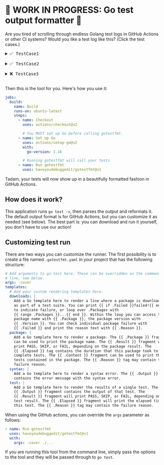 # 🚧 WORK IN PROGRESS: Go test output formatter 🚧

Are you tired of scrolling through endless Golang test logs in GitHub Actions or other CI systems? Would you like a test log like this? (Click the test cases.)

<pre>
<details><summary>✅ TestCase1</summary>
<p>
Here are the details of the first test case.
</p>
</details>
<details><summary>✅ TestCase2</summary>
<p>
Here are the details of the second test case.
</p>
</details>
<details><summary>❌ TestCase3</summary>
<p>
Here are the details why the third test case failed.
</p>
</details>
</pre>

Then this is the tool for you. Here's how you use it:

```yaml
jobs:
  build:
    name: Build
    runs-on: ubuntu-latest
    steps:
      - name: Checkout
        uses: actions/checkout@v2

        # You MUST set up Go before calling gotestfmt.
      - name: Set up Go
        uses: actions/setup-go@v2
        with:
          go-version: 1.16

        # Running gotestfmt will call your tests
      - name: Run gotestfmt
        uses: haveyoudebuggedit/gotestfmt@v1
```

Tadam, your tests will now show up in a beautifully formatted fashion in GitHub Actions.

## How does it work?

This application runs `go test -v`, then parses the output and reformats it. The default output format is for GitHub Actions, but you can customize it as needed (see below). The best part is: you can download and run it yourself, you don't have to use our action!

## Customizing test run

There are two ways you can customize the runner. The first possibility is to create a file named `.gotestfmt.yaml` in your project that has the following structure:

```yaml
# Add arguments to go test here. These can be overridden on the command
# line, see below.
args: -cover
templates:
  # Add your custom rendering templates here.
  downloads: |
    Add a Go template here to render a line where a package is downloaded
    as part of a test suite. You can print {{ if .Failed }}failed!{{ end }}
    to indicate failure, or loop over .Packages with
    {{ range .Packages }}...{{ end }}. Within the loop you can access the
    package name with {{ .Package }}, the package version with
    {{ .Version }}. You can check individual package failure with
    {{ .Failed }} and print the reason text with {{ .Reason }}.
  package: |
    Add a Go template here to render a package. The {{ .Package }} fragment
    can be used to print the package name. The {{ .Result }} fragment will
    print PASS, SKIP, or FAIL, depending on the package result. The
    {{ .Elapsed }} tag contains the duration that this package took to
    complete tests. The {{ .Content }} fragment can be used to print the
    tests contained in the package. The {{ .Reason }} tag may contain the
    failure reason.
  syntax: |
    Add a Go template here to render a syntax error. The {{ .Output }}
    contains the error message with the syntax error.
  test: |
    Add a Go template here to render the results of a single test. The
    {{ .Output }} fragment contains the output of that test. The
    {{ .Result }} fragment will print PASS, SKIP, or FAIL, depending on the
    test result. The {{ .Elapsed }} fragment will print the elapsed time for
    this test. The {{ .Reason }} tag may contain the failure reason.
```

When using the GitHub actions, you can override the `args` parameter as follows:

```yaml
- name: Run gotestfmt
  uses: haveyoudebuggedit/gotestfmt@v1
  with:
    args: -cover ./...
```

If you are running this tool from the command line, simply pass the options to the tool and they will be passed through to `go test`.
